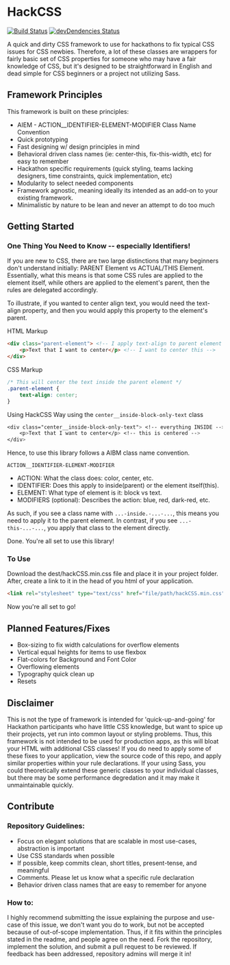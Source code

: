 # HackCSS
[![Build Status](https://travis-ci.org/brh55/HackCSS.svg)](https://travis-ci.org/brh55/HackCSS)
[![devDendencies Status](https://david-dm.org/brh55/hackcss/dev-status.svg)](https://david-dm.org/brh55/hackcss#info=devDependencies)

A quick and dirty CSS framework to use for hackathons to fix typical CSS issues for CSS newbies. Therefore, a lot of these classes are wrappers for fairly basic set of CSS properties for someone who may have a fair knowledge of CSS, but it's designed to be straightforward in English and dead simple for CSS beginners or a project not utilizing Sass.

## Framework Principles
This framework is built on these principles:

- AIEM - ACTION__IDENTIFIER-ELEMENT-MODIFIER Class Name Convention
- Quick prototyping
- Fast designing w/ design principles in mind
- Behavioral driven class names (ie: center-this, fix-this-width, etc) for easy to remember
- Hackathon specific requirements (quick styling, teams lacking designers, time constraints, quick implementation, etc)
- Modularity to select needed components
- Framework agnostic, meaning ideally its intended as an add-on to your existing framework.
- Minimalistic by nature to be lean and never an attempt to do too much

## Getting Started
### One Thing You Need to Know -- especially Identifiers!
If you are new to CSS, there are two large distinctions that many beginners don't understand initially: PARENT Element vs ACTUAL/THIS Element. Essentially, what this means is that some CSS rules are applied to the element itself, while others are applied to the element's parent, then the rules are delegated accordingly.

To illustrate, if you wanted to center align text, you would need the text-align property, and then you would apply this property to the element's parent. 

HTML Markup
```html
<div class="parent-element"> <!-- I apply text-align to parent element -->
	<p>Text that I want to center</p> <!-- I want to center this -->
</div>
```

CSS Markup
```css
/* This will center the text inside the parent element */
.parent-element {
	text-align: center;
}
```

Using HackCSS Way using the `center__inside-block-only-text` class
```css
<div class="center__inside-block-only-text"> <!-- everything INSIDE -->
	<p>Text that I want to center</p> <!-- this is centered -->
</div>
```

Hence, to use this library follows a AIBM class name convention.

`ACTION__IDENTIFIER-ELEMENT-MODIFIER`

- ACTION: What the class does: color, center, etc.
- IDENTIFIER: Does this apply to inside(parent) or the element itself(this).
- ELEMENT: What type of element is it: block vs text.
- MODIFIERS (optional): Describes the action: blue, red, dark-red, etc.

As such, if you see a class name with `...-inside.-...-...`, this means you need to apply it to the parent element. In contrast, if you see `...-this-...-...`, you apply that class to the element directly. 

Done. You're all set to use this library!

### To Use
Download the dest/hackCSS.min.css file and place it in your project folder. After, create a link to it in the head of you html of your application.

```html
<link rel="stylesheet" type="text/css" href="file/path/hackCSS.min.css">
```

Now you're all set to go!

## Planned Features/Fixes
- Box-sizing to fix width calculations for overflow elements
- Vertical equal heights for items to use flexbox
- Flat-colors for Background and Font Color
- Overflowing elements
- Typography quick clean up
- Resets

## Disclaimer
This is not the type of framework is intended for 'quick-up-and-going' for Hackathon participants who have little CSS knowledge, but want to spice up their projects, yet run into common layout or styling problems. Thus, this framework is not intended to be used for production apps, as this will bloat your HTML with additional CSS classes! If you do need to apply some of these fixes to your application, view the source code of this repo, and apply similar properties within your rule declarations. If your using Sass, you could theoretically extend these generic classes to your individual classes, but there may be some performance degredation and it may make it unmaintainable quickly.

## Contribute
### Repository Guidelines:
- Focus on elegant solutions that are scalable in most use-cases, abstraction is important
- Use CSS standards when possible
- If possible, keep commits clean, short titles, present-tense, and meaningful 
- Comments. Please let us know what a specific rule declaration
- Behavior driven class names that are easy to remember for anyone

### How to:
I highly recommend submitting the issue explaining the purpose and use-case of this issue, we don't want you do to work, but not be accepted because of out-of-scope implementation. Thus, if it fits within the principles stated in the readme, and people agree on the need. Fork the repository, implement the solution, and submit a pull request to be reviewed. If feedback has been addressed, repository admins will merge it in!
